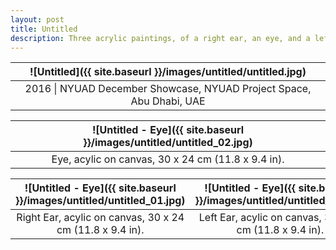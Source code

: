 ```yaml
---
layout: post
title: Untitled
description: Three acrylic paintings, of a right ear, an eye, and a left ear.
---
```


![Untitled]({{ site.baseurl }}/images/untitled/untitled.jpg) |
:----------: |
2016 \| NYUAD December Showcase, NYUAD Project Space, Abu Dhabi, UAE |

![Untitled - Eye]({{ site.baseurl }}/images/untitled/untitled_02.jpg) |
:----------: |
Eye, acylic on canvas, 30 x 24 cm (11.8 x 9.4 in). |

![Untitled - Eye]({{ site.baseurl }}/images/untitled/untitled_01.jpg) | ![Untitled - Eye]({{ site.baseurl }}/images/untitled/untitled_03.jpg)
:----------: | :----------:
Right Ear, acylic on canvas, 30 x 24 cm (11.8 x 9.4 in). | Left Ear, acylic on canvas, 30 x 24 cm (11.8 x 9.4 in).
